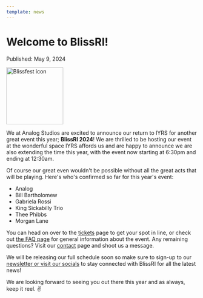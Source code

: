 ```yaml
---
template: news
---
```


# Welcome to BlissRI!

<span class="publish-date">Published: May 9, 2024</span>

<img
  src="/assets/images/bliss-icon-sm.webp"
  width="150"
  height="150"
  alt="Blissfest icon"
/>

We at Analog Studios are excited to announce our return to IYRS for another great event this year; **BlissRI 2024**!   We are thrilled to be hosting our event at the wonderful space IYRS affords us and are happy to announce we are also extending the time this year, with the event now starting at 6:30pm and ending at 12:30am.

Of course our great even wouldn't be possible without all the great acts that will be playing.  Here's who's confirmed so far for this year's event:

- Analog
- Bill Bartholomew
- Gabriela Rossi
- King Sickabilly Trio
- Thee Phibbs
- Morgan Lane

You can head on over to the [tickets](/tickets/) page to get your spot in line, or check out [the FAQ page](/faq/) for general information about the event.  Any remaining questions?  Visit our [contact](/contact/) page and shoot us a message.

We will be releasing our full schedule soon so make sure to sign-up to our [newsletter or visit our socials](/) to stay connected with BlissRI for all the latest news!

We are looking forward to seeing you out there this year and as always, keep it reel. ✌️